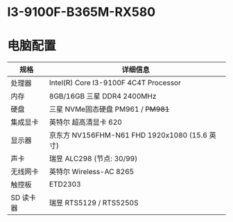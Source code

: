 # I3-9100F-B365M-RX580
# 电脑配置
<table>
<thead>
<tr>
<th>规格</th>
<th>详细信息</th>
</tr>
</thead>
<tbody>
<tr>
<td>处理器</td>
<td>Intel(R) Core I3-9100F 4C4T Processor</td>
</tr>
<tr>
<td>内存</td>
<td>8GB/16GB 三星 DDR4 2400MHz</td>
</tr>
<tr>
<td>硬盘</td>
<td>三星 NVMe固态硬盘 PM961 / <del>PM981</del></td>
</tr>
<tr>
<td>集成显卡</td>
<td>英特尔 超高清显卡 620</td>
</tr>
<tr>
<td>显示器</td>
<td>京东方 NV156FHM-N61 FHD 1920x1080 (15.6 英寸)</td>
</tr>
<tr>
<td>声卡</td>
<td>瑞昱 ALC298 (节点: 30/99)</td>
</tr>
<tr>
<td>无线网卡</td>
<td>英特尔 Wireless-AC 8265</td>
</tr>
<tr>
<td>触控板</td>
<td>ETD2303</td>
</tr>
<tr>
<td>SD 读卡器</td>
<td>瑞昱 RTS5129 / RTS5250S</td>
</tr>
</tbody>
</table>
